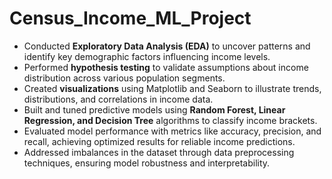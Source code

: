 # Census_Income_ML_Project


- Conducted **Exploratory Data Analysis (EDA)** to uncover patterns and identify key demographic factors influencing income levels.
- Performed **hypothesis testing** to validate assumptions about income distribution across various population segments.
- Created **visualizations** using Matplotlib and Seaborn to illustrate trends, distributions, and correlations in income data.
- Built and tuned predictive models using **Random Forest, Linear Regression, and Decision Tree** algorithms to classify income brackets.
- Evaluated model performance with metrics like accuracy, precision, and recall, achieving optimized results for reliable income predictions.
- Addressed imbalances in the dataset through data preprocessing techniques, ensuring model robustness and interpretability.
